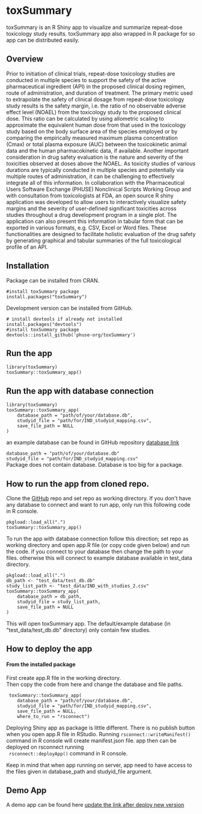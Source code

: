 


# toxSummary

toxSummary is an R Shiny app to visualize and summarize repeat-dose toxicology study results.
toxSummary app also wrapped in R package for so app can be distributed easily. 



## Overview
Prior to initiation of clinical trials, repeat-dose toxicology studies are conducted 
in multiple species to support the safety of the active pharmaceutical ingredient (API) in 
the proposed clinical dosing regimen, route of administration, and duration of treatment. 
The primary metric used to extrapolate the safety of clinical dosage from repeat-dose toxicology
 study results is the safety margin, i.e. the ratio of no observable adverse effect level (NOAEL) 
from the toxicology study to the proposed clinical dose. This ratio can be calculated by using 
allometric scaling to approximate the equivalent human dose from that used in the toxicology
 study based on the body surface area of the species employed or by comparing the empirically
 measured maximum plasma concentration (Cmax) or total plasma exposure (AUC) between the
 toxicokinetic animal data and the human pharmacokinetic data, if available. Another 
important consideration in drug safety evaluation is the nature and severity of the 
toxicities observed at doses above the NOAEL. As toxicity studies of various durations are 
typically conducted in multiple species and potentially via multiple routes of administration, 
it can be challenging to effectively integrate all of this information. In collaboration with 
the Pharmaceutical Users Software Exchange (PHUSE) Nonclinical Scripts Working Group and with 
consultation from toxicologists at FDA, an open source R shiny application was developed to 
allow users to interactively visualize safety margins and the severity of user-defined significant
 toxicities across studies throughout a drug development program in a single plot.
 The application can also present this information in tabular form that can be exported in 
various formats, e.g. CSV, Excel or Word files. These functionalities are designed to
 facilitate holistic evaluation of the drug safety by generating graphical and tabular 
summaries of the full toxicological profile of an API. 

## Installation  
Package can be installed from CRAN.

```
#install toxSummary package
install.packages("toxSummary")
```
Development version can be installed from GitHub.

```
# install devtools if already not installed 
install.packages("devtools")
#install toxSummary package
devtools::install_github('phuse-org/toxSummary')
```

## Run the app 
```
library(toxSummary)
toxSummary::toxSummary_app()

```

## Run the app with database connection
```
library(toxSummary)
toxSummary::toxSummary_app(
    database_path = "path/of/your/database.db",
    studyid_file = "path/for/IND_studyid_mapping.csv",
    save_file_path = NULL
)
```
an example database can be found in GitHub repository
[database link](https://github.com/phuse-org/toxSummary/tree/master/test_data)

```database_path = "path/of/your/database.db"```  
```studyid_file = "path/for/IND_studyid_mapping.csv"```   
Package does not contain database. Database is too big for a package.

## How to run the app from cloned repo.
Clone the [GitHub](https://github.com/phuse-org/toxSummary) repo and set repo as
working directory.
If you don't have any database to connect and want to run app, 
only run this following code in R console.
```
pkgload::load_all(".")
toxSummary::toxSummary_app()
```
To run the app with database connection follow this direction;
set repo as working directory and open app.R file (or copy code given below) 
and run the code.   if you connect to your database then change the path to 
your files.
otherwise this will connect to  example database available in test_data
directory.

```
pkgload::load_all(".")
db_path <- "test_data/test_db.db"
study_list_path <- "test_data/IND_with_studies_2.csv"
toxSummary::toxSummary_app(
    database_path = db_path,
    studyid_file = study_list_path,
    save_file_path = NULL
)
```
 This will open toxSummary app.  The default/example database
(in "test_data/test_db.db" directory) only contain few studies.

## How to deploy the app
#### From the installed package
First create app.R file in the working directory.  
Then copy the code from here and change the database and file paths.

```
 toxSummary::toxSummary_app(
    database_path = "path/of/your/database.db",
    studyid_file = "path/for/IND_studyid_mapping.csv",
    save_file_path = NULL,
    where_to_run = "rsconnect")

```

Deploying Shiny app as package is little different. 
There is no publish button when you open app.R file in RStudio.  Running
``` rsconnect::writeManifest() ``` command in R console will create
manifest.json file. app then can be deployed on rsconnect running  
``` rsconnect::deployApp()``` command in R console.  

Keep in mind that when app running on server, app need to have access to the
files given in database_path and studyid_file argument. 


## Demo App
A demo app can be found here
[update the link after deploy new version](https://phuse-org.shinyapps.io/toxSummary/) 